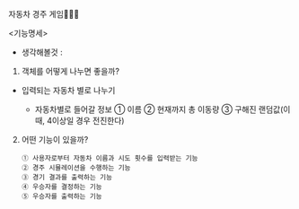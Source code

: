 자동차 경주 게임🚗🚙🚕

<기능명세>
- 생각해볼것 :
1.  객체를 어떻게 나누면 좋을까?
-  입력되는 자동차 별로 나누기

    - 자동차별로 들어갈 정보
         ① 이름
         ② 현재까지 총 이동량
         ③ 구해진 랜덤값(이때, 4이상일 경우 전진한다)

2. 어떤 기능이 있을까?


    ```
    ① 사용자로부터 자동차 이름과 시도 횟수를 입력받는 기능
    ② 경주 시뮬레이션을 수행하는 기능  
    ③ 경기 결과를 출력하는 기능
    ④ 우승자를 결정하는 기능
    ⑤ 우승자를 출력하는 기능
    

